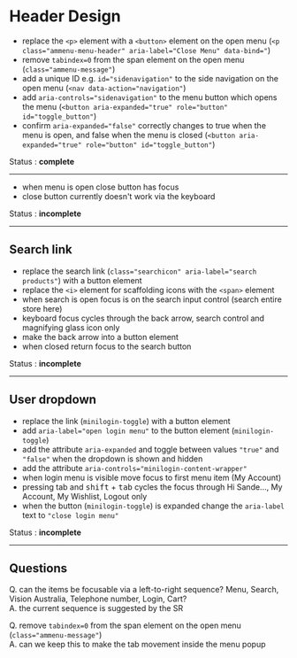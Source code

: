 # Header Design
* replace the `<p>` element with a `<button>` element on the open menu (`<p class="ammenu-menu-header" aria-label="Close Menu" data-bind="`)
* remove `tabindex=0` from the span element on the open menu (`class="ammenu-message"`) 
* add a unique ID e.g. `id="sidenavigation"` to the side navigation on the open menu (`<nav data-action="navigation"`)
* add `aria-controls="sidenavigation"` to the menu button which opens the menu (`<button aria-expanded="true" role="button" id="toggle_button"`)
* confirm `aria-expanded="false"` correctly changes to true when the menu is open, and false when the menu is closed (`<button aria-expanded="true" role="button" id="toggle_button"`)

Status : **complete**

---

* when menu is open close button has focus
* close button currently doesn't work via the keyboard 

Status : **incomplete**

---

## Search link
* replace the search link (`class="searchicon" aria-label="search products"`) with a button element
* replace the `<i>` element for scaffolding icons with the `<span>` element
* when search is open focus is on the search input control (search entire store here)
* keyboard focus cycles through the back arrow, search control and magnifying glass icon only
* make the back arrow into a button element
* when closed return focus to the search button

Status : **incomplete**

---

## User dropdown
* replace the link (`minilogin-toggle`) with a button element
* add `aria-label="open login menu"` to the button element (`minilogin-toggle`)
* add the attribute `aria-expanded` and toggle between values `"true"` and `"false"` when the dropdown is shown and hidden
* add the attribute `aria-controls="minilogin-content-wrapper"`
* when login menu is visible move focus to first menu item (My Account)
* pressing tab and <kbd>shift</kbd> + <kbd>tab</kbd> cycles the focus through Hi Sande..., My Account, My Wishlist, Logout only
* when the button (`minilogin-toggle`) is expanded change the `aria-label` text to `"close login menu"`

Status : **incomplete**

---
## Questions
Q. can the items be focusable via a left-to-right sequence? Menu, Search, Vision Australia, Telephone number, Login, Cart?<br>
A. the current sequence is suggested by the SR

Q. remove `tabindex=0` from the span element on the open menu (`class="ammenu-message"`)<br>
A. can we keep this to make the tab movement inside the menu popup
